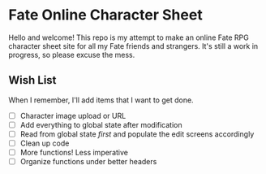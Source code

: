 # Fate Online Character Sheet

Hello and welcome! This repo is my attempt to make an online Fate RPG character sheet site for all my Fate friends and strangers. It's still a work in progress, so please excuse the mess.

## Wish List

When I remember, I'll add items that I want to get done.

- [ ] Character image upload or URL
- [ ] Add everything to global state after modification
- [ ] Read from global state *first* and populate the edit screens accordingly
- [ ] Clean up code
- [ ] More functions! Less imperative
- [ ] Organize functions under better headers 